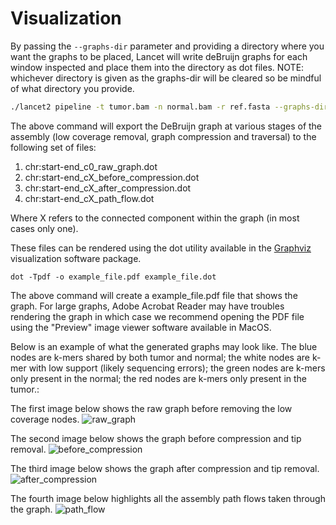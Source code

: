 # Visualization

By passing the ```--graphs-dir``` parameter and providing a directory where you want the graphs to be placed, Lancet will write deBruijn graphs for each window inspected and place them into the directory as dot files. NOTE: whichever directory is given as the graphs-dir will be cleared so be mindful of what directory you provide.

```bash
./lancet2 pipeline -t tumor.bam -n normal.bam -r ref.fasta --graphs-dir ./dot_graphs_dir
```

The above command will export the DeBruijn graph at various stages of the assembly (low coverage removal, graph compression and traversal) to the following set of files:

1. chr:start-end_c0_raw_graph.dot
2. chr:start-end_cX_before_compression.dot
3. chr:start-end_cX_after_compression.dot
4. chr:start-end_cX_path_flow.dot

Where X refers to the connected component within the graph (in most cases only one).

These files can be rendered using the dot utility available in the [Graphviz](http://www.graphviz.org/) visualization software package.

```
dot -Tpdf -o example_file.pdf example_file.dot
```

The above command will create a example_file.pdf file that shows the graph. For large graphs, Adobe Acrobat Reader may have troubles rendering the graph in which case we recommend opening the PDF file using the "Preview" image viewer software available in MacOS.

Below is an example of what the generated graphs may look like. The blue nodes are k-mers shared by both tumor and normal; the white nodes are k-mer with low support (likely sequencing errors); the green nodes are k-mers only present in the normal; the red nodes are k-mers only present in the tumor.:

The first image below shows the raw graph before removing the low coverage nodes.
![raw_graph](https://github.dev/nygenome/Lancet2/blob/db225350de4da2a125694e03e01dbc006a9865fc/website/static/img/chr14_72547800-72548098_c0_raw_graph.png)

The second image below shows the graph before compression and tip removal.
![before_compression](https://github.dev/nygenome/Lancet2/blob/db225350de4da2a125694e03e01dbc006a9865fc/website/static/img/chr14_72547800-72548098_c1_before_compression.png)

The third image below shows the graph after compression and tip removal.
![after_compression](https://github.dev/nygenome/Lancet2/blob/db225350de4da2a125694e03e01dbc006a9865fc/website/static/img/chr14_72547800-72548098_c1_after_compression.png)

The fourth image below highlights all the assembly path flows taken through the graph.
![path_flow](https://github.dev/nygenome/Lancet2/blob/db225350de4da2a125694e03e01dbc006a9865fc/website/static/img/chr14_72547800-72548098_c1_path_flow.png)
